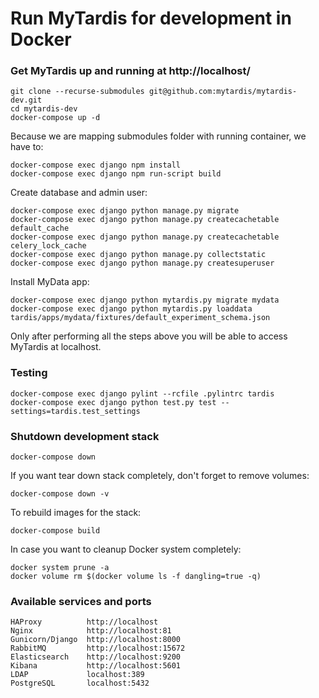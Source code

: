 # Run MyTardis for development in Docker

### Get MyTardis up and running at http://localhost/
```
git clone --recurse-submodules git@github.com:mytardis/mytardis-dev.git
cd mytardis-dev
docker-compose up -d
```

Because we are mapping submodules folder with running container, we have to:
```
docker-compose exec django npm install
docker-compose exec django npm run-script build
```

Create database and admin user:
```
docker-compose exec django python manage.py migrate
docker-compose exec django python manage.py createcachetable default_cache
docker-compose exec django python manage.py createcachetable celery_lock_cache
docker-compose exec django python manage.py collectstatic
docker-compose exec django python manage.py createsuperuser
```

Install MyData app:
```
docker-compose exec django python mytardis.py migrate mydata
docker-compose exec django python mytardis.py loaddata tardis/apps/mydata/fixtures/default_experiment_schema.json
```

Only after performing all the steps above you will be able to access MyTardis at localhost.

### Testing
```
docker-compose exec django pylint --rcfile .pylintrc tardis
docker-compose exec django python test.py test --settings=tardis.test_settings
```

### Shutdown development stack
```
docker-compose down
```

If you want tear down stack completely, don't forget to remove volumes:
```
docker-compose down -v
```

To rebuild images for the stack:
```
docker-compose build
```

In case you want to cleanup Docker system completely:
```
docker system prune -a
docker volume rm $(docker volume ls -f dangling=true -q)
```

### Available services and ports
```
HAProxy          http://localhost
Nginx            http://localhost:81
Gunicorn/Django  http://localhost:8000
RabbitMQ         http://localhost:15672
Elasticsearch    http://localhost:9200
Kibana           http://localhost:5601
LDAP             localhost:389
PostgreSQL       localhost:5432
```